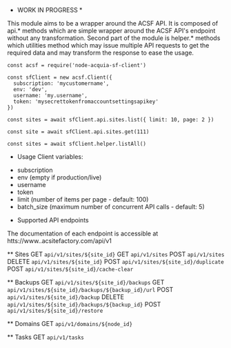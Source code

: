 * WORK IN PROGRESS *

This module aims to be a wrapper around the ACSF API. It is composed of api.*
methods which are simple wrapper around the ACSF API's endpoint without any
transformation.
Second part of the module is helper.* methods which utilities method which may
issue multiple API requests to get the required data and may transform the
response to ease the usage.

```
const acsf = require('node-acquia-sf-client')

const sfClient = new acsf.Client({
  subscription: 'mycustomername',
  env: 'dev',
  username: 'my.username',
  token: 'mysecrettokenfromaccountsettingsapikey'  
})

const sites = await sfClient.api.sites.list({ limit: 10, page: 2 })

const site = await sfClient.api.sites.get(111)

const sites = await sfClient.helper.listAll()
```

* Usage
 Client variables:
 - subscription
 - env (empty if production/live)
 - username
 - token
 - limit (number of items per page - default: 100)
 - batch_size (maximum number of concurrent API calls - default: 5)

* Supported API endpoints

The documentation of each endpoint is accessible at htts://www.<subscription>.acsitefactory.com/api/v1

** Sites
GET `api/v1/sites/${site_id}`
GET `api/v1/sites`
POST `api/v1/sites`
DELETE `api/v1/sites/${site_id}`
POST `api/v1/sites/${site_id}/duplicate`
POST `api/v1/sites/${site_id}/cache-clear`

** Backups
GET `api/v1/sites/${site_id}/backups`
GET `api/v1/sites/${site_id}/backups/${backup_id}/url`
POST `api/v1/sites/${site_id}/backup`
DELETE `api/v1/sites/${site_id}/backups/${backup_id}`
POST `api/v1/sites/${site_id}/restore`

** Domains
GET `api/v1/domains/${node_id}`

** Tasks
GET `api/v1/tasks`

